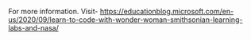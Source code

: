 For more information.
Visit- https://educationblog.microsoft.com/en-us/2020/09/learn-to-code-with-wonder-woman-smithsonian-learning-labs-and-nasa/
